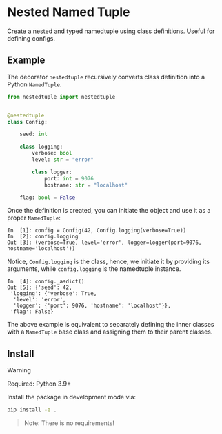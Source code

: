 # Nested Named Tuple

Create a nested and typed namedtuple using class definitions. Useful for defining configs.

## Example

The decorator ```nestedtuple``` recursively converts class definition into a Python ```NamedTuple```.

```Python
from nestedtuple import nestedtuple


@nestedtuple
class Config:

    seed: int

    class logging:
        verbose: bool
        level: str = "error"

        class logger:
            port: int = 9076
            hostname: str = "localhost"

    flag: bool = False
```

Once the definition is created, you can initiate the object and use it as a proper ```NamedTuple```:

```IPython
In  [1]: config = Config(42, Config.logging(verbose=True))
In  [2]: config.logging
Out [3]: (verbose=True, level='error', logger=logger(port=9076, hostname='localhost'))
```

Notice, ```Config.logging``` is the class, hence, we initiate it by providing its arguments, while ```config.logging``` is the namedtuple instance.

```IPython
In  [4]: config._asdict()
Out [5]: {'seed': 42,
 'logging': {'verbose': True,
  'level': 'error',
  'logger': {'port': 9076, 'hostname': 'localhost'}},
 'flag': False}
```

The above example is equivalent to separately defining the inner classes with a ```NamedTuple``` base class and assigning them to their parent classes.

## Install

> [!Warning]
> Required: Python 3.9+

Install the package in development mode via:

```bash
pip install -e .
```

> Note: There is no requirements!

